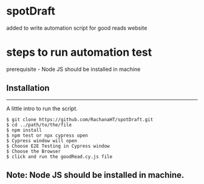 # spotDraft
added to write automation script for good reads website
# steps to run automation test

prerequisite  - Node JS should be installed in machine

## Installation
***
A little intro to run the script. 
```
$ git clone https://github.com/RachanaHT/spotDraft.git
$ cd ../path/to/the/file
$ npm install 
$ npm test or npx cypress open
$ Cypress window will open
$ Choose E2E Testing in Cypress window
$ Choose the Browser
$ click and run the goodRead.cy.js file
```
Note: Node JS should be installed in machine.
-----------------------------------------------------------------------------------------
